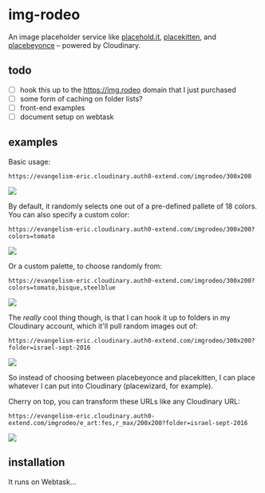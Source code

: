 # img-rodeo

An image placeholder service like [placehold.it](https://placehold.it), [placekitten](https://placekitten.com), and [placebeyonce](https://placebeyonce.com) – powered by Cloudinary.

## todo

- [ ] hook this up to the https://img.rodeo domain that I just purchased
- [ ] some form of caching on folder lists?
- [ ] front-end examples
- [ ] document setup on webtask

## examples

Basic usage:

```
https://evangelism-eric.cloudinary.auth0-extend.com/imgrodeo/300x200
```
![](https://evangelism-eric.cloudinary.auth0-extend.com/imgrodeo/300x200)


By default, it randomly selects one out of a pre-defined pallete of 18 colors. You can also specify a custom color:

```
https://evangelism-eric.cloudinary.auth0-extend.com/imgrodeo/300x200?colors=tomato
```
![](https://evangelism-eric.cloudinary.auth0-extend.com/imgrodeo/300x200?colors=tomato)

Or a custom palette, to choose randomly from:

```
https://evangelism-eric.cloudinary.auth0-extend.com/imgrodeo/300x200?colors=tomato,bisque,steelblue
```

![](https://evangelism-eric.cloudinary.auth0-extend.com/imgrodeo/300x200?colors=tomato,bisque,steelblue)

The *really* cool thing though, is that I can hook it up to folders in my Cloudinary account, which it'll pull random images out of:

```
https://evangelism-eric.cloudinary.auth0-extend.com/imgrodeo/300x200?folder=israel-sept-2016
```

![](https://evangelism-eric.cloudinary.auth0-extend.com/imgrodeo/300x200?folder=israel-sept-2016)

So instead of choosing between placebeyonce and placekitten, I can place whatever I can put into Cloudinary (placewizard, for example).

Cherry on top, you can transform these URLs like any Cloudinary URL:

```
https://evangelism-eric.cloudinary.auth0-extend.com/imgrodeo/e_art:fes,r_max/200x200?folder=israel-sept-2016
```

![](https://evangelism-eric.cloudinary.auth0-extend.com/imgrodeo/e_art:fes,r_max/200x200?folder=israel-sept-2016)


## installation

It runs on Webtask...

